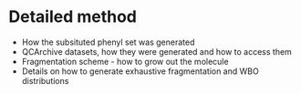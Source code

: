 # Detailed method

* How the subsituted phenyl set was generated
* QCArchive datasets, how they were generated and how to access them
* Fragmentation scheme - how to grow out the molecule
* Details on how to generate exhaustive fragmentation and WBO distributions